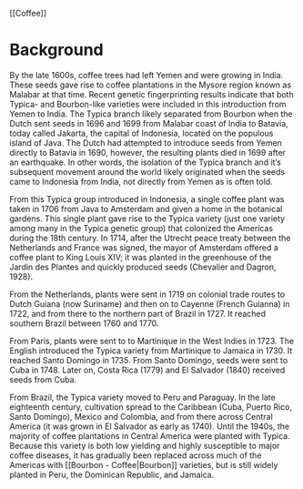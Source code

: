 [[Coffee]]

# Background
By the late 1600s, coffee trees had left Yemen and were growing in India. These seeds gave rise to coffee plantations in the Mysore region known as Malabar at that time. Recent genetic fingerprinting results indicate that both Typica- and Bourbon-like varieties were included in this introduction from Yemen to India. The Typica branch likely separated from Bourbon when the Dutch sent seeds in 1696 and 1699 from Malabar coast of India to Batavia, today called Jakarta, the capital of Indonesia, located on the populous island of Java. The Dutch had attempted to introduce seeds from Yemen directly to Batavia in 1690, however, the resulting plants died in 1699 after an earthquake. In other words, the isolation of the Typica branch and it’s subsequent movement around the world likely originated when the seeds came to Indonesia from India, not directly from Yemen as is often told.

From this Typica group introduced in Indonesia, a single coffee plant was taken in 1706 from Java to Amsterdam and given a home in the botanical gardens. This single plant gave rise to the Typica variety (just one variety among many in the Typica genetic group) that colonized the Americas during the 18th century. In 1714, after the Utrecht peace treaty between the Netherlands and France was signed, the mayor of Amsterdam offered a coffee plant to King Louis XIV; it was planted in the greenhouse of the Jardin des Plantes and quickly produced seeds (Chevalier and Dagron, 1928).

From the Netherlands, plants were sent in 1719 on colonial trade routes to Dutch Guiana (now Suriname) and then on to Cayenne (French Guianna) in 1722, and from there to the northern part of Brazil in 1727. It reached southern Brazil between 1760 and 1770.

From Paris, plants were sent to to Martinique in the West Indies in 1723. The English introduced the Typica variety from Martinique to Jamaica in 1730. It reached Santo Domingo in 1735. From Santo Domingo, seeds were sent to Cuba in 1748. Later on, Costa Rica (1779) and El Salvador (1840) received seeds from Cuba.

From Brazil, the Typica variety moved to Peru and Paraguay. In the late eighteenth century, cultivation spread to the Caribbean (Cuba, Puerto Rico, Santo Domingo), Mexico and Colombia, and from there across Central America (it was grown in El Salvador as early as 1740). Until the 1940s, the majority of coffee plantations in Central America were planted with Typica. Because this variety is both low yielding and highly susceptible to major coffee diseases, it has gradually been replaced across much of the Americas with [[Bourbon - Coffee|Bourbon]] varieties, but is still widely planted in Peru, the Dominican Republic, and Jamaica.
